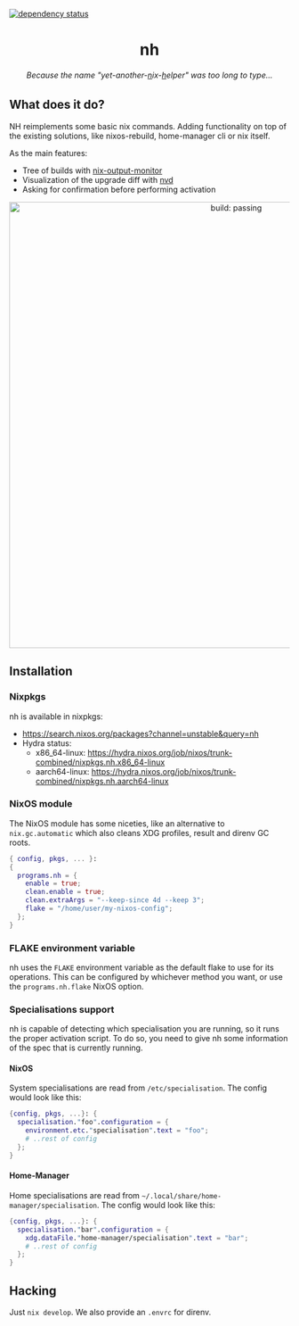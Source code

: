[![dependency status](https://deps.rs/repo/github/viperML/nh/status.svg)](https://deps.rs/repo/github/viperML/nh)

<h1 align="center">nh</h1>

<h6 align="center">Because the name "yet-another-<u>n</u>ix-<u>h</u>elper" was too long to type...</h1>

## What does it do?

NH reimplements some basic nix commands. Adding functionality on top of the existing solutions, like nixos-rebuild, home-manager cli or nix itself.

As the main features:
- Tree of builds with [nix-output-monitor](https://github.com/maralorn/nix-output-monitor)
- Visualization of the upgrade diff with [nvd](https://gitlab.com/khumba/nvd)
- Asking for confirmation before performing activation

<p align="center">
  <img
    alt="build: passing"
    src="./.github/screenshot.png"
    width="800px"
  >
</p>


## Installation

### Nixpkgs

nh is available in nixpkgs:

- https://search.nixos.org/packages?channel=unstable&query=nh
- Hydra status:
  - x86_64-linux: https://hydra.nixos.org/job/nixos/trunk-combined/nixpkgs.nh.x86_64-linux
  - aarch64-linux: https://hydra.nixos.org/job/nixos/trunk-combined/nixpkgs.nh.aarch64-linux


### NixOS module

The NixOS module has some niceties, like an alternative to `nix.gc.automatic` which also cleans XDG profiles, result and direnv GC roots.

```nix
{ config, pkgs, ... }:
{
  programs.nh = {
    enable = true;
    clean.enable = true;
    clean.extraArgs = "--keep-since 4d --keep 3";
    flake = "/home/user/my-nixos-config";
  };
}
```

### FLAKE environment variable

nh uses the `FLAKE` environment variable as the default flake to use for its operations. This can be configured by whichever method you want,
or use the `programs.nh.flake` NixOS option.

### Specialisations support

nh is capable of detecting which specialisation you are running, so it runs the proper activation script.
To do so, you need to give nh some information of the spec that is currently running.

#### NixOS

System specialisations are read from `/etc/specialisation`. The config would look like this:

```nix
{config, pkgs, ...}: {
  specialisation."foo".configuration = {
    environment.etc."specialisation".text = "foo";
    # ..rest of config
  };
}
```

#### Home-Manager

Home specialisations are read from `~/.local/share/home-manager/specialisation`. The config would look like this:

```nix
{config, pkgs, ...}: {
  specialisation."bar".configuration = {
    xdg.dataFile."home-manager/specialisation".text = "bar";
    # ..rest of config
  };
}
```


## Hacking

Just `nix develop`. We also provide an `.envrc` for direnv.

